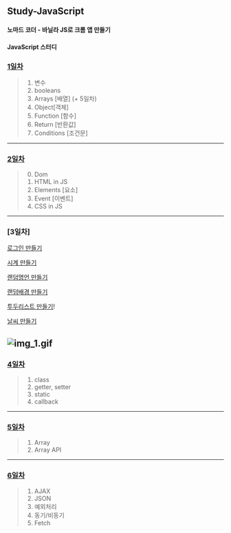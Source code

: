 ## Study-JavaScript
#### 노마드 코더 - 바닐라 JS로 크롬 앱 만들기
#### JavaScript 스터디

### [1일차](https://github.com/KangJeoungMi/Study-JavaScript/blob/master/markdown/day01.md)

> 1. 변수
> 2. booleans
> 3. Arrays [배열] (+ 5일차)
> 4. Object[객체]
> 5. Function [함수]
> 6. Return [반환값]
> 7. Conditions [조건문]
---

### [2일차](https://github.com/KangJeoungMi/Study-JavaScript/blob/master/markdown/day02.md)

> 0. Dom
> 1. HTML in JS
> 2. Elements [요소]
> 3. Event [이벤트]
> 4. CSS in JS
---

### [3일차]

[로그인 만들기](https://github.com/KangJeoungMi/Study-JavaScript/blob/master/markdown/Login.md) 

[시계 만들기](https://github.com/KangJeoungMi/Study-JavaScript/blob/master/markdown/Clock.md)

[랜덤명언 만들기](https://github.com/KangJeoungMi/Study-JavaScript/blob/master/markdown/Qutoes.md)

[랜덤배경 만들기](https://github.com/KangJeoungMi/Study-JavaScript/blob/master/markdown/Background.md)

[투두리스트 만들기](https://github.com/KangJeoungMi/Study-JavaScript/blob/master/markdown/TodoList.md)!

[날씨 만들기](https://github.com/KangJeoungMi/Study-JavaScript/blob/master/markdown/weather.md)

![img_1.gif](/images/Day03/gif1.gif)
---

### [4일차](https://github.com/KangJeoungMi/Study-JavaScript/blob/master/markdown/day04.md)
> 1. class
> 2. getter, setter
> 3. static
> 4. callback

---

### [5일차](https://github.com/KangJeoungMi/Study-JavaScript/blob/master/markdown/day05.md)
> 1. Array
> 2. Array API

---

### [6일차](https://github.com/KangJeoungMi/Study-JavaScript/blob/master/markdown/day06.md)
> 1. AJAX
> 2. JSON
> 3. 예외처리
> 4. 동기/비동기
> 5. Fetch
